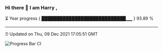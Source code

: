 ### Hi there 👋 I am Harry , 

⏳ Year progress { ████████████████████████████▁▁ } 93.89 %

---

⏰ Updated on Thu, 09 Dec 2021 17:05:51 GMT

![Progress Bar CI](https://github.com/duykhang68/duykhang68/workflows/Progress%20Bar%20CI/badge.svg)
